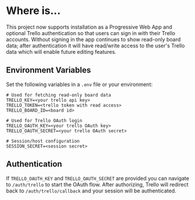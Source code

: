 # Where is...

This project now supports installation as a Progressive Web App and optional Trello authentication so that users can sign in with their Trello accounts. Without signing in the app continues to show read-only board data; after authentication it will have read/write access to the user's Trello data which will enable future editing features.

## Environment Variables

Set the following variables in a `.env` file or your environment:

```
# Used for fetching read‑only board data
TRELLO_KEY=<your trello api key>
TRELLO_TOKEN=<trello token with read access>
TRELLO_BOARD_ID=<board id>

# Used for Trello OAuth login
TRELLO_OAUTH_KEY=<your trello OAuth key>
TRELLO_OAUTH_SECRET=<your trello OAuth secret>

# Session/host configuration
SESSION_SECRET=<session secret>
```

## Authentication

If `TRELLO_OAUTH_KEY` and `TRELLO_OAUTH_SECRET` are provided you can navigate to `/auth/trello` to start the OAuth flow. After authorizing, Trello will redirect back to `/auth/trello/callback` and your session will be authenticated.
